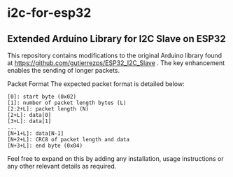 # i2c-for-esp32

## Extended Arduino Library for I2C Slave on ESP32

This repository contains modifications to the original Arduino library found at https://github.com/gutierrezps/ESP32_I2C_Slave .
The key enhancement enables the sending of longer packets.

Packet Format
The expected packet format is detailed below:

```
[0]: start byte (0x02)
[1]: number of packet length bytes (L)
[2:2+L]: packet length (N)
[2+L]: data[0]
[3+L]: data[1]
...
[N+1+L]: data[N-1]
[N+2+L]: CRC8 of packet length and data
[N+3+L]: end byte (0x04)
```

Feel free to expand on this by adding any installation, usage instructions or any other relevant details as required.
